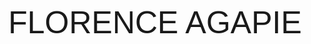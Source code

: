 <!DOCTYPE html>
<html>
<head>
<style>
.titleText{
    font-family:'Garamond', Tahoma, Geneva, Verdana, sans-serif;
    font-size: 50px;
    text-align: center;

    padding: 10px;
}
</style>
</head>
<body>
<p class="titleText"> FLORENCE AGAPIE</p>
<div>

</div>
</body>
</html>
